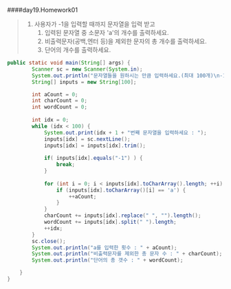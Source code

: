 ####day19.Homework01
> 1. 사용자가 -1을 입력할 때까지 문자열을 입력 받고   
>     1) 입력된 문자열 중 소문자 'a'의 개수를 출력하세요.   
>     2) 비출력문자(공백,엔터 등)을 제외한 문자의 총 개수를 출력하세요.   
>     3) 단어의 개수를 출력하세요.   

```java
public static void main(String[] args) {
		Scanner sc = new Scanner(System.in);
		System.out.println("문자열들을 원하시는 만큼 입력하세요.(최대 100개)\n-1 입력시 종료합니다.");
		String[] inputs = new String[100];

		int aCount = 0;
		int charCount = 0;
		int wordCount = 0;
		
		int idx = 0;
		while (idx < 100) {
			System.out.print(idx + 1 + "번째 문자열을 입력하세요 : ");
			inputs[idx] = sc.nextLine();
			inputs[idx] = inputs[idx].trim();
			
			if( inputs[idx].equals("-1") ) {
				break;
			}
			
			for (int i = 0; i < inputs[idx].toCharArray().length; ++i) {
				if (inputs[idx].toCharArray()[i] == 'a') {
					++aCount;
				}
			}
			charCount += inputs[idx].replace(" ", "").length();
			wordCount += inputs[idx].split(" ").length;
			++idx;
		}
		sc.close();
		System.out.println("a를 입력한 횟수 : " + aCount);
		System.out.println("비출력문자를 제외한 총 문자 수 : " + charCount);
		System.out.println("단어의 총 갯수 : " + wordCount);

	}
}
```
